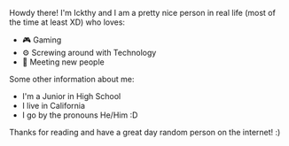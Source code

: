 Howdy there! I'm Ickthy and I am a pretty nice person in real life (most of the time at least XD) who loves:

- 🎮 Gaming 
- ⚙ Screwing around with Technology 
- 🤝 Meeting new people 

Some other information about me:

- I'm a Junior in High School 
- I live in California 
- I go by the pronouns He/Him :D

Thanks for reading and have a great day random person on the internet! :)

